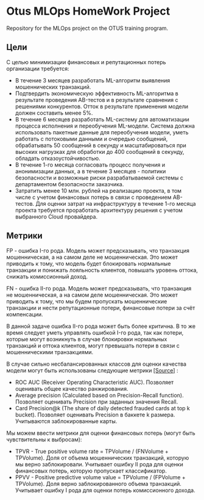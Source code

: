 # Otus MLOps HomeWork Project
Repository for the MLOps project on the OTUS training program.

## Цели 
С целью минимизации финансовых и репутационных потерь организации требуется:

* В течение 3 месяцев разработать ML-алгоритм выявления мошеннических транзакций.
* Подтвердить экономическую эффективность ML-алгоритма в результате проведения AB-тестов и в результате
сравнения с решениями конкурентов. Отток в результате применения модели должен составить менее 5%.
* В течение 6 месяцев разработать ML-систему для автоматизации процесса исполнения 
и переобучения ML-модели. Система должна использовать 
пакетные данные для переобучения модели, уметь работать с потоковыми данными и очередью сообщений, 
обрабатывать 50 сообщений в секунду и масштабироваться при высоких нагрузках для обработки до 
400 сообщений в секунду, обладать отказоустойчивостью.
* В течение 1-го месяца согласовать процесс получения и анонимизации данных, а в течение 3 месяцев - 
политики безопасности и возможные риски разрабатываемой системы с департаментом безопасности заказчика.
* Затратить менее 10 млн. рублей на реализацию проекта, в том числе с учетом финансовых потерь в связи
с проведением AB-тестов. Для оценки затрат на инфраструктуру в течение 1-го месяца проекта требуется 
проработать архитектуру решения с учетом выбранного Cloud провайдера.

## Метрики

FP - ошибка I-го рода. Модель может предсказывать, что транзакция мошенническая, 
а на самом деле не мошенническая. Это может приводить к тому, что модель будет блокировать нормальные 
транзакции и понижать лояльность клиентов, повышать уровень оттока, снижать комиссионный доход.

FN - ошибка II-го рода. Модель может предсказывать, что транзакция не мошенническая, 
а на самом деле мошенническая. Это может приводить к тому, что мы будем пропускать мошеннические 
транзакции и нести репутационные потери, финансовые потери за счёт компенсации.

В данной задаче ошибка II-го рода может быть более критична. В то же время следует уметь управлять 
ошибкой I-го рода, так как потери, которые могут возникнуть в случае блокировки нормальных 
транзакций и оттока клиентов, могут превышать потери в связи с мошенническими транзакциями.

В случае сильно несбалансированных классов для оценки качества модели могут быть использованы
следующие метрики
[[Source]](https://fraud-detection-handbook.github.io/fraud-detection-handbook/Chapter_4_PerformanceMetrics/Assessment_RealWorldData.html)
:
* ROC AUC (Receiver Operating Characteristic AUC). 
Позволяет оценивать общее качество ранжирования.
* Average precision (Calculated based on Precision-Recall function). 
Позволяет оценивать Precision при заданных значения Recall.
* Card Precision@k (The share of daily detected frauded cards at top k bucket).
Позволяет оценивать Precision в баккете k размера. Учитываются заблокированные карты.

Мы можем ввести метрики для оценки финансовых потерь (могут быть чувствительны к выбросам):
* TPVR - True positive volume rate  = TPVolume / (FNVolume + TPVolume). Доля от объема мошеннических транзакций,
которую мы верно заблокировали. Учитывает ошибку II рода для оценки финансовых потерь, 
которую пропускает классификатор.
* PPVV - Positive predictive volume value = TPVolume / (FPVolume + TPVolume). Доля верно заблокированного объема 
транзакций. Учитывает ошибку I рода для оценки потерь комиссионного дохода.
